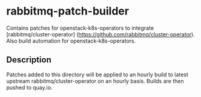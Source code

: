 # rabbitmq-patch-builder

Contains patches for openstack-k8s-operators to integrate [rabbitmq/cluster-operator] (https://github.com/rabbitmq/cluster-operator). Also build automation for openstack-k8s-operators.

## Description

Patches added to this directory will be applied to an hourly build to latest upstream rabbitmq/cluster-operator on an hourly basis. Builds are then pushed to quay.io.
